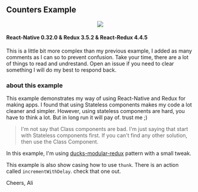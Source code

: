 ## Counters Example

<p align="center">
    <img src ="https://raw.githubusercontent.com/alinz/example-react-native-redux/master/Counters/demo.gif" />
</p>

#### React-Native 0.32.0 & Redux 3.5.2 & React-Redux 4.4.5

This is a little bit more complex than my previous example, I added as many comments as I can so to prevent confusion. Take your time, there are a lot of
things to read and undrestand. Open an issue if you need to clear something I will do my best to respond back.

### about this example

This example demonstrates my way of using React-Native and Redux for making apps. I found that
using Stateless components makes my code a lot cleaner and simpler. However, using
stateless components are hard, you have to think a lot. But in long run it will pay of. trust me ;)

> I'm not say that Class components are bad. I'm just saying that start with Stateless components first.
If you can't find any other solution, then use the Class Component.

In this example, I'm using [ducks-modular-redux](https://github.com/erikras/ducks-modular-redux) pattern with a small tweak.

This example is also show casing how to use `thunk`. There is an action called `incrementWithDelay`. check that one out.


Cheers,
Ali

